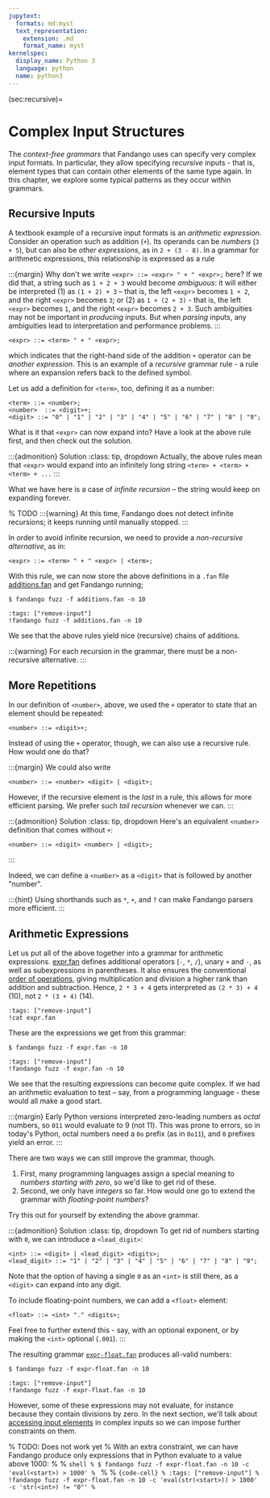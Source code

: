 ```yaml
---
jupytext:
  formats: md:myst
  text_representation:
    extension: .md
    format_name: myst
kernelspec:
  display_name: Python 3
  language: python
  name: python3
---
```


(sec:recursive)=
# Complex Input Structures

The _context-free grammars_ that Fandango uses can specify very complex input formats.
In particular, they allow specifying _recursive_ inputs - that is, element types that can contain other elements of the same type again.
In this chapter, we explore some typical patterns as they occur within grammars.




## Recursive Inputs

A textbook example of a recursive input formats is an _arithmetic expression_.
Consider an operation such as addition (`+`).
Its operands can be _numbers_ (`3 + 5`), but can also be _other expressions_, as in `2 + (3 - 8)`.
In a grammar for arithmetic expressions, this relationship is expressed as a rule

:::{margin}
Why don't we write `<expr> ::= <expr> " + " <expr>;` here?
If we did that, a string such as `1 + 2 + 3` would become _ambiguous_: 
it will either be interpreted
(1) as `(1 + 2) + 3` – that is, the left `<expr>` becomes `1 + 2`, and the right `<expr>` becomes `3`; or
(2) as `1 + (2 + 3)` - that is, the left `<expr>` becomes `1`, and the right `<expr>` becomes `2 + 3`.
Such ambiguities may not be important in _producing_ inputs.
But when _parsing_ inputs, any ambiguities lead to interpretation and performance problems.
:::

```
<expr> ::= <term> " + " <expr>;
```

which indicates that the right-hand side of the addition `+` operator can be _another expression_.
This is an example of a _recursive_ grammar rule - a rule where an expansion refers back to the defined symbol.

Let us add a definition for `<term>`, too, defining it as a number:

```
<term> ::= <number>;
<number>  ::= <digit>+;
<digit> ::= "0" | "1" | "2" | "3" | "4" | "5" | "6" | "7" | "8" | "9";
```

What is it that `<expr>` can now expand into?
Have a look at the above rule first, and then check out the solution.

:::{admonition} Solution
:class: tip, dropdown
Actually, the above rules mean that `<expr>` would expand into an infinitely long string `<term> + <term> + <term> + ...`
:::

What we have here is a case of _infinite recursion_ – the string would keep on expanding forever.


% TODO
:::{warning}
At this time, Fandango does not detect infinite recursions; it keeps running until manually stopped.
:::

In order to avoid infinite recursion, we need to provide a _non-recursive alternative_, as in:

```
<expr> ::= <term> " + " <expr> | <term>;
```

With this rule, we can now store the above definitions in a `.fan` file [additions.fan](additions.fan) and get Fandango running;

```
$ fandango fuzz -f additions.fan -n 10
```

```{code-cell}
:tags: ["remove-input"]
!fandango fuzz -f additions.fan -n 10
```

We see that the above rules yield nice (recursive) chains of additions.

:::{warning}
For each recursion in the grammar, there must be a non-recursive alternative.
:::


## More Repetitions

In our definition of `<number>`, above, we used the `+` operator to state that an element should be repeated:

```
<number> ::= <digit>+;
```

Instead of using the `+` operator, though, we can also use a recursive rule.
How would one do that?

:::{margin}
We could also write
```
<number> ::= <number> <digit> | <digit>;
```
However, if the recursive element is the _last_ in a rule, this allows for more efficient parsing.
We prefer such _tail recursion_ whenever we can.
:::

:::{admonition} Solution
:class: tip, dropdown
Here's an equivalent `<number>` definition that comes without `+`:
```
<number> ::= <digit> <number> | <digit>;
```
:::

Indeed, we can define a `<number>` as a `<digit>` that is followed by another "number".

:::{hint}
Using shorthands such as `*`, `+`, and `?` can make Fandango parsers more efficient.
:::


## Arithmetic Expressions

Let us put all of the above together into a grammar for arithmetic expressions.
[expr.fan](expr.fan) defines additional operators (`-`, `*`, `/`), unary `+` and `-`, as well as subexpressions in parentheses.
It also ensures the conventional [order of operations](https://en.wikipedia.org/wiki/Order_of_operations), giving  multiplication and division a higher rank than addition and subtraction.
Hence, `2 * 3 + 4` gets interpreted as `(2 * 3) + 4` (10), not `2 * (3 + 4)` (14).

```{code-cell}
:tags: ["remove-input"]
!cat expr.fan
```

These are the expressions we get from this grammar:

```
$ fandango fuzz -f expr.fan -n 10
```

```{code-cell}
:tags: ["remove-input"]
!fandango fuzz -f expr.fan -n 10
```

We see that the resulting expressions can become quite complex.
If we had an arithmetic evaluation to test – say, from a programming language - these would all make a good start.

:::{margin}
Early Python versions interpreted zero-leading numbers as _octal_ numbers,
so `011` would evaluate to 9 (not 11).
This was prone to errors, so in today's Python, octal numbers need a `0o` prefix (as in `0o11`), and `0` prefixes yield an error.
:::

There are two ways we can still improve the grammar, though.

1. First, many programming languages assign a special meaning to _numbers starting with zero_, so we'd like to get rid of these.
2. Second, we only have _integers_ so far. How would one go to extend the grammar with _floating-point numbers_?

Try this out for yourself by extending the above grammar.

:::{admonition} Solution
:class: tip, dropdown
To get rid of numbers starting with `0`, we can introduce a `<lead_digit>`:
```
<int> ::= <digit> | <lead_digit> <digits>;
<lead_digit> ::= "1" | "2" | "3" | "4" | "5" | "6" | "7" | "8" | "9";
```
Note that the option of having a single `0` as an `<int>` is still there, as a `<digit>` can expand into any digit.

To include floating-point numbers, we can add a `<float>` element:
```
<float> ::= <int> "." <digits>;
```
Feel free to further extend this - say, with an optional exponent, or by making the `<int>` optional (`.001`).
:::

The resulting grammar [`expr-float.fan`](expr-float.fan) produces all-valid numbers:

```shell
$ fandango fuzz -f expr-float.fan -n 10
```

```{code-cell}
:tags: ["remove-input"]
!fandango fuzz -f expr-float.fan -n 10
```

However, some of these expressions may not evaluate, for instance because they contain divisions by zero.
In the next section, we'll talk about [accessing input elements](sec:paths) in complex inputs so we can impose further constraints on them.

% TODO: Does not work yet
% With an extra constraint, we can have Fandango produce only expressions that in Python evaluate to a value above 1000:
% 
% ```shell
% $ fandango fuzz -f expr-float.fan -n 10 -c 'eval(<start>) > 1000'
% ```
% 
% ```{code-cell}
% :tags: ["remove-input"]
% !fandango fuzz -f expr-float.fan -n 10 -c 'eval(str(<start>)) > 1000' -c 'str(<int>) != "0"'
% ```
